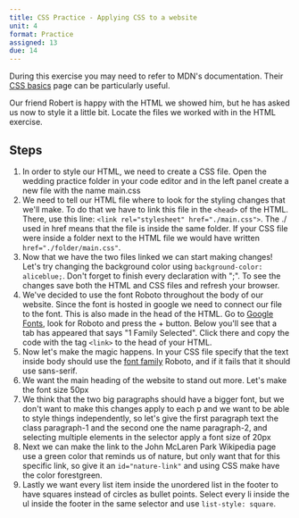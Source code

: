 ```yaml
---
title: CSS Practice - Applying CSS to a website
unit: 4
format: Practice
assigned: 13
due: 14
---
```

During this exercise you may need to refer to MDN's documentation. Their [CSS basics](https://developer.mozilla.org/en-US/docs/Learn/Getting_started_with_the_web/CSS_basics) page can be particularly useful.

Our friend Robert is happy with the HTML we showed him, but he has asked us now to style it a little bit. Locate the files we worked with in the HTML exercise.

## Steps

1. In order to style our HTML, we need to create a CSS file. Open the wedding practice folder in your code editor and in the left panel create a new file with the name main.css
2. We need to tell our HTML file where to look for the styling changes that we'll make. To do that we have to link this file in the `<head>` of the HTML. There, use this line: `<link rel="stylesheet" href="./main.css">`. The ./  used in href means that the file is inside the same folder. If your CSS file were inside a folder next to the HTML file we would have written `href="./folder/main.css"`.
3. Now that we have the two files linked we can start making changes! Let's try changing the background color using `background-color: aliceblue;`. Don't forget to finish every declaration with ";".
To see the changes save both the HTML and CSS files and refresh your browser.
4. We've decided to use the font Roboto throughout the body of our website. Since the font is hosted in google we need to connect our file to the font. This is also made in the head of the HTML. Go to [Google Fonts](https://fonts.google.com/), look for Roboto and press the + button. Below you'll see that a tab has appeared that says "1 Family Selected". Click there and copy the code with the tag `<link>` to the head of your HTML.
5. Now let's make the magic happens. In your CSS file specify that the text inside body should use the [font family](https://developer.mozilla.org/en-US/docs/Web/CSS/font-family) Roboto, and if it fails that it should use sans-serif.
6. We want the main heading of the website to stand out more. Let's make the font size 50px
7. We think that the two big paragraphs should have a bigger font, but we don't want to make this changes apply to each p and we want to be able to style things independently, so let's give the first paragraph text the class paragraph-1 and the second one the name paragraph-2, and selecting multiple elements in the selector apply a font size of 20px
8. Next we can make the link to the John McLaren Park Wikipedia page use a green color that reminds us of nature, but only want that for this specific link, so give it an `id="nature-link"` and using CSS make have the color forestgreen.
9. Lastly we want every list item inside the unordered list in the footer to have squares instead of circles as bullet points. Select every li inside the ul inside the footer in the same selector and use `list-style: square`.
